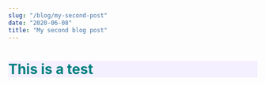 ```yaml
---
slug: "/blog/my-second-post"
date: "2020-06-08"
title: "My second blog post"
---
```


<div style="background-color:#f5f0ff; color:teal" >

# This is a test

</div>
